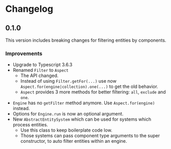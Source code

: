 # Changelog

## 0.1.0

This version includes breaking changes for filtering entities by components.

### Improvements

* Upgrade to Typescript 3.6.3
* Renamed `Filter` to `Aspect`
  * The API changed.
  * Instead of using `Filter.getFor(...)` use now `Aspect.for(engine|collection).one(...)` to get the old behavior.
  * `Aspect` provides 3 more methods for better filtering: `all`, `exclude` and `one`.
* `Engine` has no `getFilter` method anymore. Use `Aspect.for(engine)` instead.
* Options for `Engine.run` is now an optional argument.
* New `AbstractEntitySystem` which can be used for systems which process entities.
  * Use this class to keep boilerplate code low.
  * Those systems can pass component type arguments to the super constructor, to auto filter entities within an engine.

